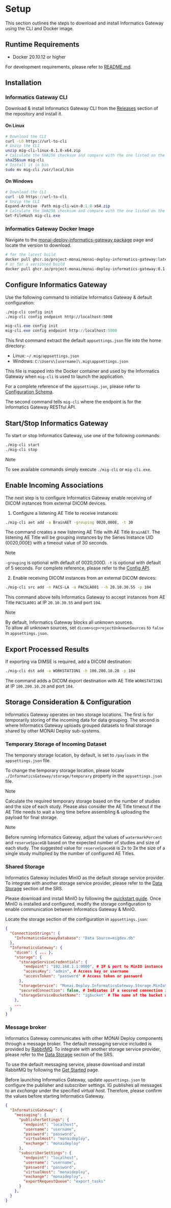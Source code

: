 # Setup

This section outlines the steps to download and install Informatics Gateway using the CLI and Docker image.

## Runtime Requirements

* Docker 20.10.12 or higher

For development requirements, please refer to [README.md](https://github.com/Project-MONAI/monai-deploy-informatics-gateway).

## Installation

### Informatics Gateway CLI

Download & install Informatics Gateway CLI from the [Releases](https://github.com/Project-MONAI/monai-deploy-informatics-gateway/releases) section of
the repository and install it.

#### On Linux

```bash
# Download the CLI
curl -LO https://url-to-cli
# Unzip the CLI
unzip mig-cli-linux-0.1.0-x64.zip
# Calculate the SHA256 checksum and compare with the one listed on the Releases page.
sha256sum mig-cli
# Install it in bin
sudo mv mig-cli /usr/local/bin
```

#### On Windows

```powershell
# Download the CLI
curl -LO https://url-to-cli
# Unzip the CLI
Expand-Archive -Path mig-cli-win-0.1.0-x64.zip
# Calculate the SHA256 checksum and compare with the one listed on the Releases page.
Get-FileHash mig-cli.exe
```

### Informatics Gateway Docker Image

Navigate to the [monai-deploy-informatics-gateway package](https://github.com/Project-MONAI/monai-deploy-informatics-gateway/pkgs/container/monai-deploy-informatics-gateway)
page and locate the version to download.

```bash
# for the latest build
docker pull ghcr.io/project-monai/monai-deploy-informatics-gateway:latest
# or for a versioned build
docker pull ghcr.io/project-monai/monai-deploy-informatics-gateway:0.1.0
```

## Configure Informatics Gateway

Use the following command to initialize Informatics Gateway & default configuration:

```bash
./mig-cli config init
./mig-cli config endpoint http://localhost:5000
```


```powershell
mig-cli.exe config init
mig-cli.exe config endpoint http://localhost:5000
```

This first command extract the default `appsettings.json` file into the home directory:

* Linux: `~/.mig/appsettings.json`
* Windows: `C:\Users\[username]\.mig\appsettings.json`

This file is mapped into the Docker container and used by the Informatics Gateway when `mig-cli` is used to launch the application.

For a complete reference of the `appsettings.jon`, please refer to [Configuration Schema](schema.md).

The second command tells `mig-cli` where the endpoint is for the Informatics Gateway RESTful API.

## Start/Stop Informatics Gateway

To start or stop Informatics Gateway, use one of the following commands:

```bash
./mig-cli start
./mig-cli stop
```


> [!Note]
> To see available commands simply execute `./mig-cli` or `mig-cli.exe`.

## Enable Incoming Associations

The next step is to configure Informatics Gateway enable receiving of DICOM instances from external DICOM devices.

1. Configure a listening AE Title to receive instances:

```bash
./mig-cli aet add -a BrainAET -grouping 0020,000E, -t 30
```

The command creates a new listening AE Title with AE Title `BrainAET`.  The listening AE Title
will be grouping instances by the Series Instance UID (0020,000E) with a timeout value of 30 seconds.

> [!Note]
> `-grouping` is optional with default of 0020,000D.
> `-t` is optional with default of 5 seconds.
> For complete reference, please refer to the [Config API](../api/rest/config.md).

2. Enable receiving DICOM instances from an external DICOM devices:

```bash
./mig-cli src add -n PACS-LA -a PACSLA001 --h 20.10.30.55 -p 104
```

This command above tells Informatics Gateway to accept instances from AE Title `PACSLA001` at IP `20.10.30.55` and port `104`.


> [!Note]
> By default, Informatics Gateway blocks all unknown sources.  
> To allow all unknown sources, set `dicom>scp>rejectUnknownSources` to `false` in `appsettings.json`.

## Export Processed Results

If exporting via DIMSE is required, add a DICOM destination:

```bash
./mig-cli dst add -a WORKSTATION1 -h 100.200.10.20 -p 104
```

The command adds a DICOM export destination with AE Title `WORKSTATION1` at IP `100.200.10.20` and port `104`.



## Storage Consideration & Configuration

Informatics Gateway operates on two storage locations. The first is for temporarily storing of the incoming data for data grouping. The second is where Informatics Gateway uploads grouped datasets to final storage shared by other MONAI Deploy sub-systems.

### Temporary Storage of Incoming Dataset

The temporary storage location, by default, is set to `/payloads` in the `appsettings.json` file.

To change the temporary storage location, please locate `./InformaticsGateway/storage/temporary` property in the `appsettings.json` file.

> [!Note]
> Calculate the required temporary storage based on the number of studies and the size of each study. 
> Please also consider the AE Title timeout if the AE Title needs to wait a long time before assembling & uploading 
> the payload for final storage.


> [!Note]
> Before running Informatics Gateway, adjust the values of `watermarkPercent` and `reserveSpaceGB` based on
> the expected number of studies and size of each study. The suggested value for `reserveSpaceGB` is 2x to 3x the
> size of a single study multiplied by the number of configured AE Titles.

### Shared Storage
Informatics Gateway includes MinIO as the default storage service provider. To integrate with another storage service provider, please refer to the [Data Storage](https://github.com/Project-MONAI/monai-deploy-informatics-gateway/blob/main/guidelines/srs.md#data-storage) section of the SRS.

Please download and install MinIO by following the [quickstart guide](https://docs.min.io/docs/minio-quickstart-guide.html). Once MinIO is installed and configured, modify the storage configuration to enable communication between Informatics Gateway & MinIO.

Locate the storage section of the configuration in `appsettings.json`:

```json
{
  "ConnectionStrings": {
    "InformaticsGatewayDatabase": "Data Source=migdev.db"
  },
  "InformaticsGateway": {
    "dicom": { ... },
    "storage": {
      "storageServiceCredentials": {
        "endpoint": "192.168.1.1:9000", # IP & port to MinIO instance
        "accessKey": "admin", # Access key or username 
        "accessToken": "password" # Access token or password 
      },
      "storageService": "Monai.Deploy.InformaticsGateway.Storage.MinIoStorageService, Monai.Deploy.InformaticsGateway.Storage.MinIo", # Fully qualified type name of the storage service 
      "securedConnection": false, # Indicates if a secured connection is required to access MinIO
      "storageServiceBucketName": "igbucket" # The name of the bucket where data is uploaded to
    },
    ...
  }
}
```

### Message broker

Informatics Gateway communicates with other MONAI Deploy components through a message broker.  The default messaging service
included is provided by [RabbitMQ](https://www.rabbitmq.com/). To integrate with another storage service provider, please refer 
to the [Data Storage](https://github.com/Project-MONAI/monai-deploy-informatics-gateway/blob/main/guidelines/srs.md#message-broker) section of the SRS.

To use the default messaging service, please download and install RabbitMQ by following the
[Get Started](https://www.rabbitmq.com/#getstarted) page. 

Before launching Informatics Gateway, update `appsettings.json` to configure the publisher and subscriber settings.
IG publishes all messages to an *exchange* under the specified *virtual host*. Therefore, please confirm the values before starting
Informatics Gateway.

```json
{
  "InformaticsGateway": {
    "messaging": {
      "publisherSettings": {
        "endpoint": "localhost",
        "username": "username",
        "password": "password",
        "virtualHost": "monaideploy",
        "exchange": "monaideploy"
      },
      "subscriberSettings": {
        "endpoint": "localhost",
        "username": "username",
        "password": "password",
        "virtualHost": "monaideploy",
        "exchange": "monaideploy",
        "exportRequestQueue": "export_tasks"
      }
    },
  }
}
```

